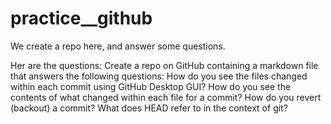 # practice__github
We create a repo here, and answer some questions.

Her are the questions:
Create a repo on GitHub containing a markdown file that answers the following questions:
How do you see the files changed within each commit using GitHub Desktop GUI?
How do you see the contents of what changed within each file for a commit?
How do you revert (backout) a commit?
What does HEAD refer to in the context of git?
